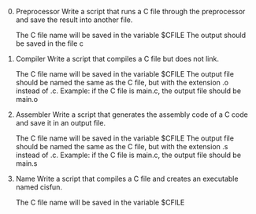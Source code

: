 0. Preprocessor 
Write a script that runs a C file through the preprocessor and save the result into another file.

    The C file name will be saved in the variable $CFILE
    The output should be saved in the file c

1. Compiler 
Write a script that compiles a C file but does not link.

    The C file name will be saved in the variable $CFILE
    The output file should be named the same as the C file, but with the extension .o instead of .c.
        Example: if the C file is main.c, the output file should be main.o

2. Assembler 
Write a script that generates the assembly code of a C code and save it in an output file.

    The C file name will be saved in the variable $CFILE
    The output file should be named the same as the C file, but with the extension .s instead of .c.
        Example: if the C file is main.c, the output file should be main.s

3. Name
Write a script that compiles a C file and creates an executable named cisfun.

    The C file name will be saved in the variable $CFILE
